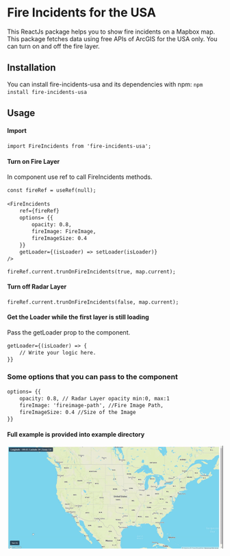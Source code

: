 # Fire Incidents for the USA
This ReactJs package helps you to show fire incidents on a Mapbox map. This package fetches data using free APIs of ArcGIS for the USA only. You can turn on and off the fire layer.

## Installation
You can install fire-incidents-usa and its dependencies with npm: `npm install fire-incidents-usa`

## Usage

#### Import
`import FireIncidents from 'fire-incidents-usa';`

#### Turn on Fire Layer
In component use ref to call FireIncidents methods.
```
const fireRef = useRef(null);

<FireIncidents 
    ref={fireRef}
    options= {{
        opacity: 0.8,
        fireImage: FireImage,
        fireImageSize: 0.4
    }}
    getLoader={(isLoader) => setLoader(isLoader)}
/>
```

```
fireRef.current.trunOnFireIncidents(true, map.current);
```

#### Turn off Radar Layer
```
fireRef.current.trunOnFireIncidents(false, map.current);
```

#### Get the Loader while the first layer is still loading
Pass the getLoader prop to the component.
```
getLoader={(isLoader) => {
    // Write your logic here.
}}
```

### Some options that you can pass to the component
```
options= {{
    opacity: 0.8, // Radar Layer opacity min:0, max:1
    fireImage: 'fireimage-path', //Fire Image Path,
    fireImageSize: 0.4 //Size of the Image
}}
```
#### Full example is provided into example directory
![Example of fire incidents](example/example.gif)
